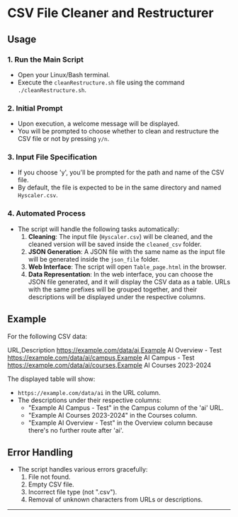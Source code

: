# CSV File Cleaner and Restructurer

## Usage

### 1. Run the Main Script
- Open your Linux/Bash terminal.
- Execute the `cleanRestructure.sh` file using the command `./cleanRestructure.sh`.

### 2. Initial Prompt
- Upon execution, a welcome message will be displayed.
- You will be prompted to choose whether to clean and restructure the CSV file or not by pressing `y/n`.

### 3. Input File Specification
- If you choose 'y', you'll be prompted for the path and name of the CSV file.
- By default, the file is expected to be in the same directory and named `Hyscaler.csv`.

### 4. Automated Process
- The script will handle the following tasks automatically:
  1. **Cleaning**: The input file (`Hyscaler.csv`) will be cleaned, and the cleaned version will be saved inside the `cleaned_csv` folder.
  2. **JSON Generation**: A JSON file with the same name as the input file will be generated inside the `json_file` folder.
  3. **Web Interface**: The script will open `Table_page.html` in the browser.
  4. **Data Representation**: In the web interface, you can choose the JSON file generated, and it will display the CSV data as a table. URLs with the same prefixes will be grouped together, and their descriptions will be displayed under the respective columns.

## Example

For the following CSV data:

URL,Description
https://example.com/data/ai,Example AI Overview - Test
https://example.com/data/ai/campus,Example AI Campus - Test
https://example.com/data/ai/courses,Example AI Courses 2023-2024

The displayed table will show:
- `https://example.com/data/ai` in the URL column.
- The descriptions under their respective columns:
  - "Example AI Campus - Test" in the Campus column of the 'ai' URL.
  - "Example AI Courses 2023-2024" in the Courses column.
  - "Example AI Overview - Test" in the Overview column because there's no further route after 'ai'.

## Error Handling
- The script handles various errors gracefully:
  1. File not found.
  2. Empty CSV file.
  3. Incorrect file type (not ".csv").
  4. Removal of unknown characters from URLs or descriptions.

---

